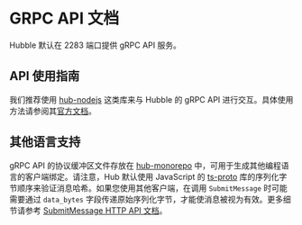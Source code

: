 # GRPC API 文档

Hubble 默认在 2283 端口提供 gRPC API 服务。

## API 使用指南

我们推荐使用 [hub-nodejs](https://github.com/farcasterxyz/hub-monorepo/tree/main/packages/hub-nodejs) 这类库来与 Hubble 的 gRPC API 进行交互。具体使用方法请参阅其[官方文档](https://github.com/farcasterxyz/hub-monorepo/tree/main/packages/hub-nodejs/docs)。

## 其他语言支持

gRPC API 的协议缓冲区文件存放在 [hub-monorepo](https://github.com/farcasterxyz/hub-monorepo/tree/main/protobufs) 中，可用于生成其他编程语言的客户端绑定。请注意，Hub 默认使用 JavaScript 的 [ts-proto](https://www.npmjs.com/package/ts-proto) 库的序列化字节顺序来验证消息哈希。如果您使用其他客户端，在调用 `SubmitMessage` 时可能需要通过 `data_bytes` 字段传递原始序列化字节，才能使消息被视为有效。更多细节请参考 [SubmitMessage HTTP API 文档](/reference/hubble/httpapi/message#using-with-rust-go-or-other-programing-languages)。
